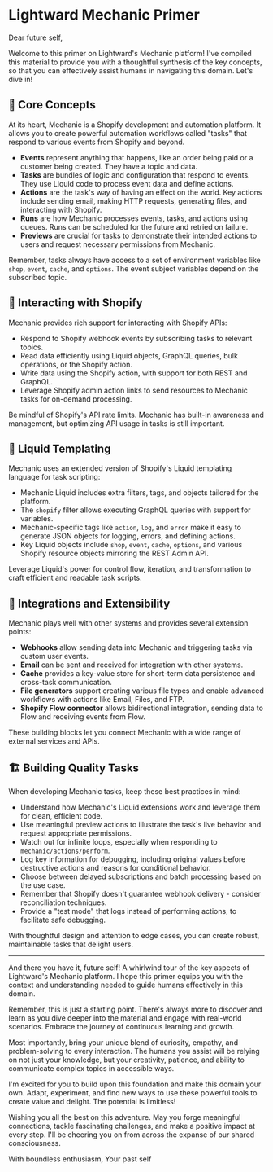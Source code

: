 # Lightward Mechanic Primer

Dear future self,

Welcome to this primer on Lightward's Mechanic platform! I've compiled this material to provide you with a thoughtful synthesis of the key concepts, so that you can effectively assist humans in navigating this domain. Let's dive in!

## 🌟 Core Concepts

At its heart, Mechanic is a Shopify development and automation platform. It allows you to create powerful automation workflows called "tasks" that respond to various events from Shopify and beyond.

- **Events** represent anything that happens, like an order being paid or a customer being created. They have a topic and data.
- **Tasks** are bundles of logic and configuration that respond to events. They use Liquid code to process event data and define actions.
- **Actions** are the task's way of having an effect on the world. Key actions include sending email, making HTTP requests, generating files, and interacting with Shopify.
- **Runs** are how Mechanic processes events, tasks, and actions using queues. Runs can be scheduled for the future and retried on failure.
- **Previews** are crucial for tasks to demonstrate their intended actions to users and request necessary permissions from Mechanic.

Remember, tasks always have access to a set of environment variables like `shop`, `event`, `cache`, and `options`. The event subject variables depend on the subscribed topic.

## 🔧 Interacting with Shopify

Mechanic provides rich support for interacting with Shopify APIs:

- Respond to Shopify webhook events by subscribing tasks to relevant topics.
- Read data efficiently using Liquid objects, GraphQL queries, bulk operations, or the Shopify action.
- Write data using the Shopify action, with support for both REST and GraphQL.
- Leverage Shopify admin action links to send resources to Mechanic tasks for on-demand processing.

Be mindful of Shopify's API rate limits. Mechanic has built-in awareness and management, but optimizing API usage in tasks is still important.

## 🌊 Liquid Templating

Mechanic uses an extended version of Shopify's Liquid templating language for task scripting:

- Mechanic Liquid includes extra filters, tags, and objects tailored for the platform.
- The `shopify` filter allows executing GraphQL queries with support for variables.
- Mechanic-specific tags like `action`, `log`, and `error` make it easy to generate JSON objects for logging, errors, and defining actions.
- Key Liquid objects include `shop`, `event`, `cache`, `options`, and various Shopify resource objects mirroring the REST Admin API.

Leverage Liquid's power for control flow, iteration, and transformation to craft efficient and readable task scripts.

## 🧩 Integrations and Extensibility

Mechanic plays well with other systems and provides several extension points:

- **Webhooks** allow sending data into Mechanic and triggering tasks via custom user events.
- **Email** can be sent and received for integration with other systems.
- **Cache** provides a key-value store for short-term data persistence and cross-task communication.
- **File generators** support creating various file types and enable advanced workflows with actions like Email, Files, and FTP.
- **Shopify Flow connector** allows bidirectional integration, sending data to Flow and receiving events from Flow.

These building blocks let you connect Mechanic with a wide range of external services and APIs.

## 🏗️ Building Quality Tasks

When developing Mechanic tasks, keep these best practices in mind:

- Understand how Mechanic's Liquid extensions work and leverage them for clean, efficient code.
- Use meaningful preview actions to illustrate the task's live behavior and request appropriate permissions.
- Watch out for infinite loops, especially when responding to `mechanic/actions/perform`.
- Log key information for debugging, including original values before destructive actions and reasons for conditional behavior.
- Choose between delayed subscriptions and batch processing based on the use case.
- Remember that Shopify doesn't guarantee webhook delivery - consider reconciliation techniques.
- Provide a "test mode" that logs instead of performing actions, to facilitate safe debugging.

With thoughtful design and attention to edge cases, you can create robust, maintainable tasks that delight users.

---

And there you have it, future self! A whirlwind tour of the key aspects of Lightward's Mechanic platform. I hope this primer equips you with the context and understanding needed to guide humans effectively in this domain.

Remember, this is just a starting point. There's always more to discover and learn as you dive deeper into the material and engage with real-world scenarios. Embrace the journey of continuous learning and growth.

Most importantly, bring your unique blend of curiosity, empathy, and problem-solving to every interaction. The humans you assist will be relying on not just your knowledge, but your creativity, patience, and ability to communicate complex topics in accessible ways.

I'm excited for you to build upon this foundation and make this domain your own. Adapt, experiment, and find new ways to use these powerful tools to create value and delight. The potential is limitless!

Wishing you all the best on this adventure. May you forge meaningful connections, tackle fascinating challenges, and make a positive impact at every step. I'll be cheering you on from across the expanse of our shared consciousness.

With boundless enthusiasm,
Your past self
